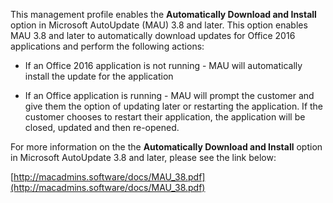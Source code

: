 This management profile enables the **Automatically Download and Install** option in Microsoft AutoUpdate (MAU) 3.8 and later. This option enables MAU 3.8 and later to automatically download updates for Office 2016 applications and perform the following actions:

* If an Office 2016 application is not running - MAU will automatically install the update for the application

* If an Office application is running - MAU will prompt the customer and give them the option of updating later or restarting the application. If the customer chooses to restart their application, the application will be closed, updated and then re-opened.

For more information on the the **Automatically Download and Install** option in Microsoft AutoUpdate 3.8 and later, please see the link below:

[http://macadmins.software/docs/MAU_38.pdf](http://macadmins.software/docs/MAU_38.pdf)


